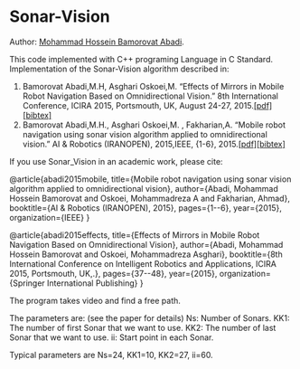 # Sonar-Vision
Author: [Mohammad Hossein Bamorovat Abadi](https://bamorovatwo.wordpress.com/).

This code implemented with C++ programing Language in C Standard.
Implementation of the Sonar-Vision algorithm described in:

1. Bamorovat Abadi,M.H, Asghari Oskoei,M. “Effects of Mirrors in Mobile Robot Navigation Based on Omnidirectional Vision.” 8th International Conference, ICIRA 2015, Portsmouth, UK, August 24-27, 2015.[[pdf]](https://bamorovatwo.files.wordpress.com/2016/12/intelligentroboticsandapplications.pdf)[[bibtex]](https://bamorovatwo.wordpress.com/bibtex1)
2. Bamorovat Abadi,M.H., Asghari Oskoei,M. , Fakharian,A. “Mobile robot navigation using sonar vision algorithm applied to omnidirectional vision.” AI & Robotics (IRANOPEN), 2015,IEEE, {1-6}, 2015.[[pdf]](https://bamorovatwo.files.wordpress.com/2016/12/the-7th-robocup-iranopen-international-symposium-and-the-5th-joint-conference-of-ai-robotics.pdf)[[bibtex]](https://bamorovatwo.wordpress.com/bibtex2)

If you use Sonar_Vision in an academic work, please cite:

@article{abadi2015mobile,
  title={Mobile robot navigation using sonar vision algorithm applied to omnidirectional vision},
  author={Abadi, Mohammad Hossein Bamorovat and Oskoei, Mohammadreza A and Fakharian, Ahmad},
  booktitle={AI \& Robotics (IRANOPEN), 2015},
  pages={1--6},
  year={2015},
  organization={IEEE}
}

@article{abadi2015effects,
  title={Effects of Mirrors in Mobile Robot Navigation Based on Omnidirectional Vision},
  author={Abadi, Mohammad Hossein Bamorovat and Oskoei, Mohammadreza Asghari},
  booktitle={8th International Conference on Intelligent Robotics and Applications, ICIRA 2015, Portsmouth, UK,.},
  pages={37--48},
  year={2015},
  organization={Springer International Publishing}
}

The program takes video and find a free path.

The parameters are: (see the paper for details)
Ns: Number of Sonars.
KK1: The number of first Sonar that we want to use.
KK2: The number of last Sonar that we want to use.
ii: Start point in each Sonar.

Typical parameters are Ns=24, KK1=10, KK2=27, ii=60.
